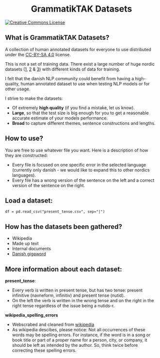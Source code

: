 <div align="center">

# GrammatikTAK Datasets

</div>

<a rel="license" href="http://creativecommons.org/licenses/by-sa/4.0/"><img alt="Creative Commons License" style="border-width:0" src="https://i.creativecommons.org/l/by-sa/4.0/88x31.png" /></a><br />

## What is GrammatikTAK Datasets?
A collection of human annotated datasets for everyone to use distributed under the [CC-BY-SA 4.0](https://creativecommons.org/licenses/by-sa/4.0/) license.

This is not a set of training data. There exist a large number of huge nordic datasets ([1](https://github.com/alexandrainst/danlp/blob/master/docs/docs/datasets.md), [2](https://universaldependencies.org/treebanks/da_ddt/index.html) & [3](https://github.com/fnielsen/awesome-danish))  with different kinds of data for training.

I felt that the danish NLP community could benefit from having a high-quality, human annotated dataset to use when testing NLP models or for other usage. 

I strive to make the datasets:
- Of extremely **high quality** (if you find a mistake, let us know).
- **Large**, so that the test size is big enough for you to get a reasonable accurate estimate of your models performance.
- **Broad** to capture different themes, sentence constructions and lengths.

## How to use?
You are free to use whatever file you want. Here is a description of how they are constructed: 
- Every file is focused on one specific error in the selected language (currently only danish - we would like to expand this to other nordics languages). 
- Every file has a wrong version of the sentence on the left and a correct version of the sentence on the right.

## Load a dataset:
```
df = pd.read_csv("present_tense.csv", sep="|")
```

## How has the datasets been gathered?
- Wikipedia
- Made up text
- Internal documents
- [Danish gigaword](https://gigaword.dk/)

## More information about each dataset:

**present_tense**:
- Every verb is written in present tense, but has two tense: present infinitive (navneform, infinitiv) and present tense (nutid).
- On the left the verb is written in the wrong tense and on the right in the right tense regardless of the issue being a nutids-r.

**wikipedia_spelling_errors**
- Webscrabed and cleaned from [wikipedia](https://da.wikipedia.org/wiki/Wikipedia:Almindelige_stavefejl)
- As wikipedia descibes, please notice: Not all occurrences of these words may be spelling errors. For instance, if the word is in a song or book title or part of a proper name for a person, city, or company, it should be left as intended by the author. So, think twice before correcting these spelling errors.
